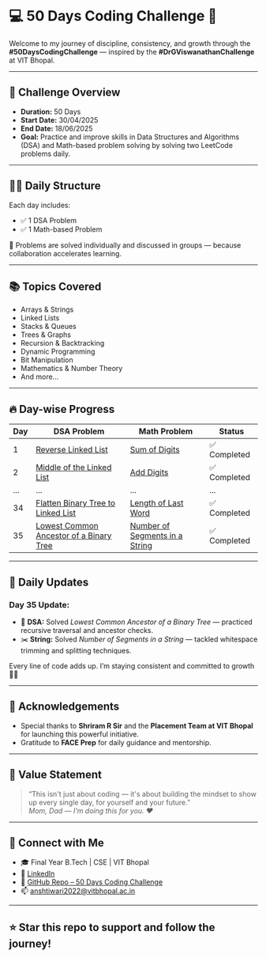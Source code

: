 # 💻 50 Days Coding Challenge 🚀

Welcome to my journey of discipline, consistency, and growth through the **#50DaysCodingChallenge** — inspired by the **#DrGViswanathanChallenge** at VIT Bhopal.

---

## 📅 Challenge Overview

- **Duration:** 50 Days  
- **Start Date:** 30/04/2025  
- **End Date:** 18/06/2025  
- **Goal:** Practice and improve skills in Data Structures and Algorithms (DSA) and Math-based problem solving by solving two LeetCode problems daily.

---

## 👨‍💻 Daily Structure

Each day includes:  
- ✅ 1 DSA Problem  
- ✅ 1 Math-based Problem  

📝 Problems are solved individually and discussed in groups — because collaboration accelerates learning.

---

## 📚 Topics Covered

- Arrays & Strings  
- Linked Lists  
- Stacks & Queues  
- Trees & Graphs  
- Recursion & Backtracking  
- Dynamic Programming  
- Bit Manipulation  
- Mathematics & Number Theory  
- And more...

---

## 🔥 Day-wise Progress

| Day | DSA Problem | Math Problem | Status |
|-----|-------------|--------------|--------|
| 1   | [Reverse Linked List](https://leetcode.com/problems/reverse-linked-list/) | [Sum of Digits](https://leetcode.com/problems/sum-of-digits-in-the-minimum-number/) | ✅ Completed |
| 2   | [Middle of the Linked List](https://leetcode.com/problems/middle-of-the-linked-list/) | [Add Digits](https://leetcode.com/problems/add-digits/) | ✅ Completed |
| ... | ... | ... | ... |
| 34  | [Flatten Binary Tree to Linked List](https://leetcode.com/problems/flatten-binary-tree-to-linked-list/) | [Length of Last Word](https://leetcode.com/problems/length-of-last-word/) | ✅ Completed |
| 35  | [Lowest Common Ancestor of a Binary Tree](https://leetcode.com/problems/lowest-common-ancestor-of-a-binary-tree/) | [Number of Segments in a String](https://leetcode.com/problems/number-of-segments-in-a-string/) | ✅ Completed |

---

## 📢 Daily Updates

### Day 35 Update:
- 🌲 **DSA:** Solved *Lowest Common Ancestor of a Binary Tree* — practiced recursive traversal and ancestor checks.
- ✂️ **String:** Solved *Number of Segments in a String* — tackled whitespace trimming and splitting techniques.

Every line of code adds up. I’m staying consistent and committed to growth 💪🚀

---

## 🙏 Acknowledgements

- Special thanks to **Shriram R Sir** and the **Placement Team at VIT Bhopal** for launching this powerful initiative.  
- Gratitude to **FACE Prep** for daily guidance and mentorship.

---

## 🧠 Value Statement

> “This isn't just about coding — it's about building the mindset to show up every single day, for yourself and your future.”  
> *Mom, Dad — I’m doing this for you. ❤*

---

## 📌 Connect with Me

- 🎓 Final Year B.Tech | CSE | VIT Bhopal  
- 🔗 [LinkedIn](https://www.linkedin.com/in/ansh-tiwari-577a72246)  
- 📂 [GitHub Repo – 50 Days Coding Challenge](https://github.com/AnshT013)  
- 📫 anshtiwari2022@vitbhopal.ac.in  

---

## ⭐ Star this repo to support and follow the journey!
